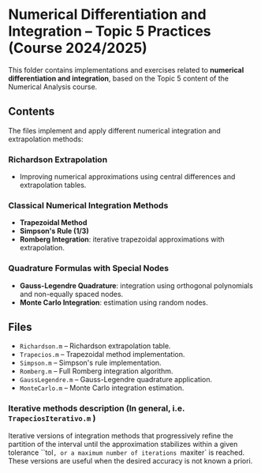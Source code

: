 # Numerical Differentiation and Integration – Topic 5 Practices (Course 2024/2025)

This folder contains implementations and exercises related to **numerical differentiation and integration**, based on the Topic 5 content of the Numerical Analysis course.

## Contents

The files implement and apply different numerical integration and extrapolation methods:

###  Richardson Extrapolation
- Improving numerical approximations using central differences and extrapolation tables.

###  Classical Numerical Integration Methods 
- **Trapezoidal Method**  
- **Simpson's Rule (1/3)**  
- **Romberg Integration**: iterative trapezoidal approximations with extrapolation.

###  Quadrature Formulas with Special Nodes
- **Gauss-Legendre Quadrature**: integration using orthogonal polynomials and non-equally spaced nodes.
- **Monte Carlo Integration**: estimation using random nodes.

## Files
- `Richardson.m` – Richardson extrapolation table.
- `Trapecios.m` – Trapezoidal method implementation.
- `Simpson.m` – Simpson's rule implementation.
- `Romberg.m` – Full Romberg integration algorithm.
- `GaussLegendre.m` – Gauss-Legendre quadrature application.
- `MonteCarlo.m` – Monte Carlo integration estimation.
### Iterative methods description (In general, i.e. `TrapeciosIterativo.m` )
Iterative versions of integration methods that progressively refine the partition of the interval until the approximation stabilizes within a given tolerance ``tol`, or a maximum number of iterations `maxiter` is reached. These versions are useful when the desired accuracy is not known a priori.

